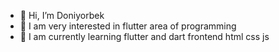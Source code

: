 - 👋 Hi, I’m Doniyorbek 
- 👀 I am very interested in flutter area of programming
- 🌱 I am currently learning flutter and dart frontend html css js
<!---
AxloqliHacker/AxloqliHacker is a ✨ special ✨ repository because its `README.md` (this file) appears on your GitHub profile.
You can click the Preview link to take a look at your changes.
--->
